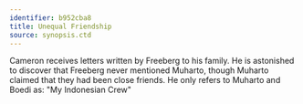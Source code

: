 ```yaml
---
identifier: b952cba8
title: Unequal Friendship
source: synopsis.ctd 
---
```

Cameron receives letters written by Freeberg to his family. He is
astonished to discover that Freeberg never mentioned Muharto, though
Muharto claimed that they had been close friends. He only refers to
Muharto and Boedi as: "My Indonesian Crew"
